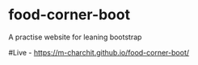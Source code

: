 # food-corner-boot
A practise website for leaning bootstrap

#Live - https://m-charchit.github.io/food-corner-boot/
